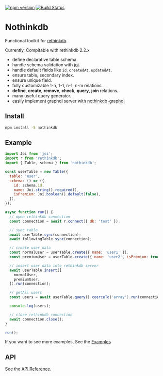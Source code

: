 [![npm version](https://badge.fury.io/js/nothinkdb.svg)](https://badge.fury.io/js/nothinkdb) [![Build Status](https://travis-ci.org/ediket/nothinkdb.svg?branch=master)](https://travis-ci.org/ediket/nothinkdb)

# Nothinkdb

Functional toolkit for [rethinkdb](https://www.rethinkdb.com/api/javascript/).

Currently, Compitable with rethinkdb 2.2.x

- define declarative table schema.
- handle schema validation with [joi](https://github.com/hapijs/joi).
- handle default fields like `id`, `createdAt`, `updatedAt`.
- ensure table, secondary index.
- ensure unique field.
- fully customizable 1-n, 1-1, n-1, n-m relations.
- __define__, __create__, __remove__, __check__, __query__, __join__ relations.
- many useful query generator.
- easily implement graphql server with [nothinkdb-graphql](https://github.com/ediket/nothinkdb-graphql)

## Install

```bash
npm install -S nothinkdb
```

## Example

```js
import Joi from 'joi';
import r from 'rethinkdb';
import { Table, schema } from 'nothinkdb';

const userTable = new Table({
  table: 'user',
  schema: () => ({
    id: schema.id,
    name: Joi.string().required(),
    isPremium: Joi.boolean().default(false),
  }),
});

async function run() {
  // open rethinkdb connection
  const connection = await r.connect({ db: 'test' });

  // sync table
  await userTable.sync(connection);
  await followingTable.sync(connection);

  // create user data
  const normalUser = userTable.create({ name: 'user1' });
  const premiumUser = userTable.create({ name: 'user2', isPremium: true });

  // insert user data into rethinkdb server
  await userTable.insert([
    normalUser,
    premiumUser,
  ]).run(connection);

  // getAll users
  const users = await userTable.query().coerceTo('array').run(connection);

  console.log(users);

  // close rethinkdb connection
  await connection.close();
}

run();
```

If you want to see more examples, See the [Examples](https://github.com/ediket/nothinkdb/tree/master/examples)


## API

See the [API Reference](https://github.com/ediket/nothinkdb/blob/master/API.md).
